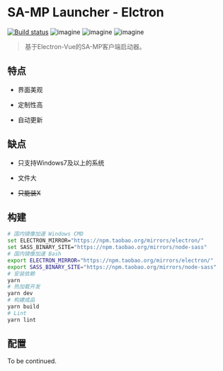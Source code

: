 # SA-MP Launcher - Elctron

[![Build status](https://ci.appveyor.com/api/projects/status/iexd78kcvwi11u8l?svg=true)](https://ci.appveyor.com/project/Hobr/samp-launcher-electron)
![imagine](https://img.shields.io/github/package-json/v/Hobr/samp-launcher-electron?style=for-the-badge)
![imagine](https://img.shields.io/github/issues/Hobr/samp-launcher-electron?style=for-the-badge)
![imagine](https://img.shields.io/github/license/Hobr/samp-launcher-electron?style=for-the-badge)

> 基于Electron-Vue的SA-MP客户端启动器。

## 特点

- 界面美观

- 定制性高

- 自动更新

## 缺点

- 只支持Windows7及以上的系统

- 文件大

- ~~只能装X~~

## 构建

``` bash
# 国内镜像加速 Windows CMD
set ELECTRON_MIRROR="https://npm.taobao.org/mirrors/electron/"
set SASS_BINARY_SITE="https://npm.taobao.org/mirrors/node-sass"
# 国内镜像加速 Bash
export ELECTRON_MIRROR="https://npm.taobao.org/mirrors/electron/"
export SASS_BINARY_SITE="https://npm.taobao.org/mirrors/node-sass"
# 安装依赖
yarn
# 热加载开发
yarn dev
# 构建成品
yarn build
# Lint
yarn lint
```

## 配置

To be continued.
